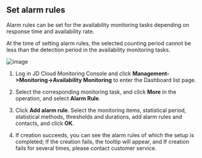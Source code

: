 ## Set alarm rules
Alarm rules can be set for the availability monitoring tasks depending on response time and availability rate.

At the time of setting alarm rules, the selected counting period cannot be less than the detection period in the availability monitoring tasks.

![image](https://raw.githubusercontent.com/jdcloudcom/cn/monitoring/image/Cloud-Monitor/Usability-Monitor/UM-alarm.png)

1. Log in JD Cloud Monitoring Console and click **Management->Monitoring->Availability Monitoring** to enter the Dashboard list page.

2. Select the corresponding monitoring task, and click **More** in the operation, and select **Alarm Rule**.

3. Click **Add alarm rule**. Select the monitoring items, statistical period, statistical methods, thresholds and durations, add alarm rules and contacts, and click **OK**.

4. If creation succeeds, you can see the alarm rules of which the setup is completed; If the creation fails, the tooltip will appear, and If creation fails for several times, please contact customer service.
